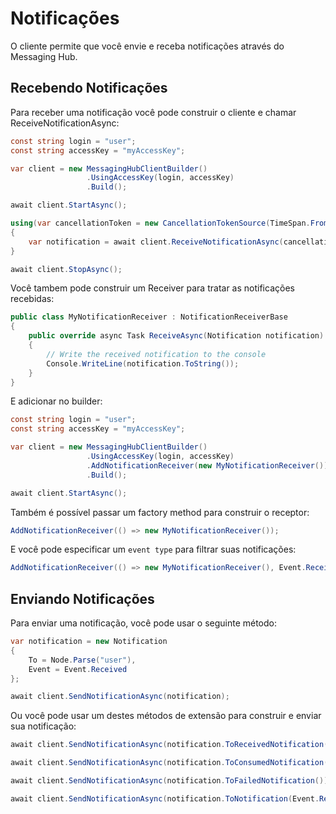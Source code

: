 # Notificações

O cliente permite que você envie e receba notificações através do Messaging Hub.

## Recebendo Notificações

Para receber uma notificação você pode construir o cliente e chamar ReceiveNotificationAsync:

```csharp
const string login = "user";
const string accessKey = "myAccessKey";

var client = new MessagingHubClientBuilder()
                 .UsingAccessKey(login, accessKey)
                 .Build();

await client.StartAsync();

using(var cancellationToken = new CancellationTokenSource(TimeSpan.FromSeconds(30)))
{
    var notification = await client.ReceiveNotificationAsync(cancellationToken.Token);
}

await client.StopAsync();

```
Você tambem pode construir um Receiver para tratar as notificações recebidas:

```csharp
public class MyNotificationReceiver : NotificationReceiverBase
{
    public override async Task ReceiveAsync(Notification notification)
    {
        // Write the received notification to the console
        Console.WriteLine(notification.ToString());
    }
}

```
E adicionar no builder:

```csharp
const string login = "user";
const string accessKey = "myAccessKey";

var client = new MessagingHubClientBuilder()
                 .UsingAccessKey(login, accessKey)
                 .AddNotificationReceiver(new MyNotificationReceiver())
                 .Build();

await client.StartAsync();
```
Também é possível passar um factory method para construir o receptor:

```csharp
AddNotificationReceiver(() => new MyNotificationReceiver());
```

E você pode especificar um `event type` para filtrar suas notificações:

```csharp
AddNotificationReceiver(() => new MyNotificationReceiver(), Event.Received);
```

## Enviando Notificações

Para enviar uma notificação, você pode usar o seguinte método:

```csharp
var notification = new Notification
{
    To = Node.Parse("user"),
    Event = Event.Received
};

await client.SendNotificationAsync(notification);
```

Ou você pode usar um destes métodos de extensão para construir e enviar sua notificação:

```csharp 
await client.SendNotificationAsync(notification.ToReceivedNotification());

await client.SendNotificationAsync(notification.ToConsumedNotification());

await client.SendNotificationAsync(notification.ToFailedNotification());

await client.SendNotificationAsync(notification.ToNotification(Event.Received));
```